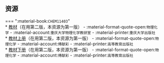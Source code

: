 ## 资源  
=== ":material-book:`CHEM11403`"  
    * [教材](https://api.ecylt.top/v1/lanzou_link?url=https://cqu-openlib.lanzout.com/i5ebW25f8tgb&type=down)（在用第二版，本资源为第一版） - :material-format-quote-open:`物理化学` - :material-account:`重庆大学物理化学教研室` - :material-printer:`重庆大学出版社`  
    * [教材上册](https://api.ecylt.top/v1/lanzou_link?url=https://cqu-openlib.lanzout.com/i9Cbc25f8vif&type=down)（在用第二版，本资源为第一版） - :material-format-quote-open:`物理化学` - :material-account:`傅献彩` - :material-printer:`高等教育出版社`  
    * [教材下册](https://api.ecylt.top/v1/lanzou_link?url=https://cqu-openlib.lanzout.com/ifSYS25f8xih&type=down)（在用第二版，本资源为第一版） - :material-format-quote-open:`物理化学` - :material-account:`傅献彩` - :material-printer:`高等教育出版社`  